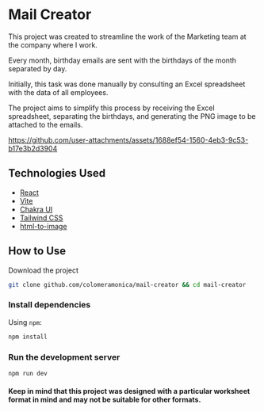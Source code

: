 # Mail Creator

This project was created to streamline the work of the Marketing team at the company where I work.

Every month, birthday emails are sent with the birthdays of the month separated by day.

Initially, this task was done manually by consulting an Excel spreadsheet with the data of all employees.

The project aims to simplify this process by receiving the Excel spreadsheet, separating the birthdays, and generating the PNG image to be attached to the emails.


https://github.com/user-attachments/assets/1688ef54-1560-4eb3-9c53-b17e3b2d3904


## Technologies Used

- [React](https://react.dev/)
- [Vite](https://vitejs.dev/)
- [Chakra UI](https://v2.chakra-ui.com/)
- [Tailwind CSS](https://tailwindcss.com/)
- [html-to-image](https://github.com/bubkoo/html-to-image)

## How to Use

Download the project 

```bash
git clone github.com/colomeramonica/mail-creator && cd mail-creator
```

### Install dependencies

Using `npm`:

```bash
npm install
```

### Run the development server

```bash
npm run dev
```

#### Keep in mind that this project was designed with a particular worksheet format in mind and may not be suitable for other formats.
